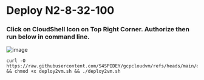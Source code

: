 # Deploy N2-8-32-100
### Click on CloudShell Icon on Top Right Corner. Authorize then run below in command line. 

![image](https://github.com/user-attachments/assets/78b17056-9ab3-42e3-a5dd-7b8506e7ab9a)


```
curl -O https://raw.githubusercontent.com/S4SPIDEY/gcpcloudvm/refs/heads/main/deploy2vm.sh && chmod +x deploy2vm.sh && ./deploy2vm.sh
```
